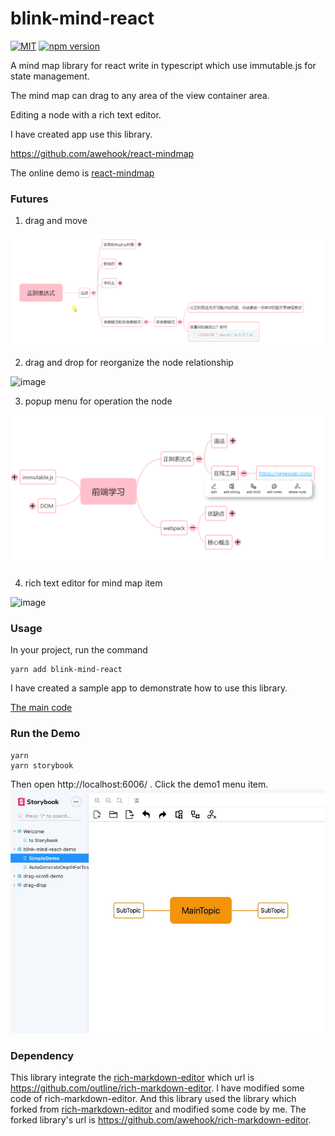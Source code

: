 # blink-mind-react
<a href="https://github.com/awehook/blink-mind-react"><img src="https://img.shields.io/github/license/awehook/blink-mind-react.svg" alt="MIT"/></a>
[![npm version](https://img.shields.io/npm/v/blink-mind-react.svg?style=flat)](https://www.npmjs.com/package/blink-mind-react)

A mind map library for react  write in  typescript which use immutable.js for state management.

The mind map can drag to any area of the view container area. 

Editing a node with a rich text editor.

I have created app use this library.

https://github.com/awehook/react-mindmap

The online demo is [react-mindmap](https://awehook.github.io/react-mindmap/)

### Futures
1. drag and move

![image](./screenshots/drag-and-move.gif)

2. drag and drop for reorganize the node relationship

![image](https://user-gold-cdn.xitu.io/2019/10/15/16dcfbc1663e9d2d?w=1694&h=601&f=gif&s=291767)

3. popup menu for operation the node

![image](./screenshots/node-pop-menu.jpg)

4. rich text editor for mind map item

![image](https://user-gold-cdn.xitu.io/2019/10/15/16dcfbba367e7954?w=1593&h=838&f=png&s=91685)

### Usage
In your project, run the command
```
yarn add blink-mind-react
```

I have created a sample app to demonstrate how to use this library.

[The main code](https://github.com/awehook/react-mindmap/blob/master/src/component/MindMap.js) 

### Run the Demo
```
yarn
yarn storybook
```
Then open http://localhost:6006/ .
Click the demo1 menu item.
![image](./screenshots/open-demo.jpg)



### Dependency

This library integrate the [rich-markdown-editor](https://github.com/outline/rich-markdown-editor) which url is https://github.com/outline/rich-markdown-editor.
I have modified some code of rich-markdown-editor.
And this library used the library which forked from [rich-markdown-editor](https://github.com/outline/rich-markdown-editor) and modified some code by me.
The forked library's url is https://github.com/awehook/rich-markdown-editor.
